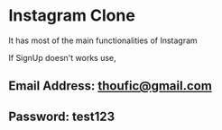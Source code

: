 # Instagram Clone

It has most of the main functionalities of Instagram

If SignUp doesn't works use, 
 ## Email Address: thoufic@gmail.com
 ## Password: test123
